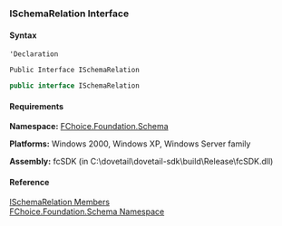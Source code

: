 ﻿### ISchemaRelation Interface

#### Syntax

```vbnet
'Declaration

Public Interface ISchemaRelation 
```

```csharp
public interface ISchemaRelation 
```

#### Requirements

**Namespace:** [FChoice.Foundation.Schema](fcSDK~FChoice.Foundation.Schema_namespace.md)

**Platforms:** Windows 2000, Windows XP, Windows Server family

**Assembly:** fcSDK (in C:\\dovetail\\dovetail-sdk\\build\\Release\\fcSDK.dll)

#### Reference

[ISchemaRelation Members](fcSDK~FChoice.Foundation.Schema.ISchemaRelation_members.md)  
[FChoice.Foundation.Schema Namespace](fcSDK~FChoice.Foundation.Schema_namespace.md)